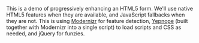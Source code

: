 This is a demo of progressively enhancing an HTML5 form. We'll use native HTML5 features when
they are available, and JavaScript fallbacks when they are not. This is using [Modernizr](http://www.modernizr.com/) for 
feature detection, [Yepnope](http://yepnopejs.com/) (built together with Modernizr into a single script) to load scripts 
and CSS as needed, and jQuery for funzies.